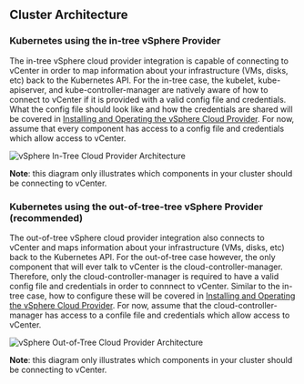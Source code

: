 ## Cluster Architecture

### Kubernetes using the in-tree vSphere Provider

The in-tree vSphere cloud provider integration is capable of connecting to vCenter in order to map information
about your infrastructure (VMs, disks, etc) back to the Kubernetes API. For the in-tree case, the kubelet,
kube-apiserver, and kube-controller-manager are natively aware of how to connect to vCenter if it is provided with a valid config
file and credentials. What the config file should look like and how the credentials are shared will be covered in
[Installing and Operating the vSphere Cloud Provider](#installing-operating-the-vsphere-cloud-provider). For now, assume that
every component has access to a config file and credentials which allow access to vCenter.

![vSphere In-Tree Cloud Provider Architecture](/images/vsphere-in-tree-architecture.png "vSphere In-Tree Cloud Provider Architecture")

**Note**: this diagram only illustrates which components in your cluster should be connecting to vCenter.

### Kubernetes using the out-of-tree-tree vSphere Provider (recommended)

The out-of-tree vSphere cloud provider integration also connects to vCenter and maps information about your infrastructure (VMs,
disks, etc) back to the Kubernetes API. For the out-of-tree case however, the only component that will ever talk to vCenter is
the cloud-controller-manager. Therefore, only the cloud-controller-manager is required to have a valid config file and credentials
in order to connnect to vCenter. Similar to the in-tree case, how to configure these will be covered in [Installing and Operating the vSphere Cloud Provider](#installing-operating-the-vsphere-cloud-provider). For now, assume that the cloud-controller-manager has access
to a confile file and credentials which allow access to vCenter.

![vSphere Out-of-Tree Cloud Provider Architecture](/images/vsphere-out-of-tree-architecture.png "vSphere Out-of-Tree Cloud Provider Architecture")

**Note**: this diagram only illustrates which components in your cluster should be connecting to vCenter.
